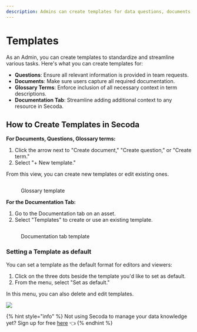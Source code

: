 ```yaml
---
description: Admins can create templates for data questions, documents and glossary terms.
---
```


# Templates

As an Admin, you can create templates to standardize and streamline various tasks. Here's what you can create templates for:

* **Questions**: Ensure all relevant information is provided in team requests.
* **Documents**: Make sure users capture all required documentation.
* **Glossary Terms**: Enforce inclusion of all necessary context in term descriptions.
* **Documentation Tab**: Streamline adding additional context to any resource in Secoda.

## How to Create Templates in Secoda

**For Documents, Questions, Glossary terms:**

1. Click the arrow next to "Create document," "Create question," or "Create term."
2. Select "+ New template."

From this view, you can create new templates or edit existing ones.

<figure><img src="https://secoda-public-media-assets.s3.amazonaws.com/b83b18ed-f3cd-406e-a156-b4f3ad882ce0.png" alt=""><figcaption><p>Glossary template</p></figcaption></figure>

**For the Documentation Tab:**

1. Go to the Documentation tab on an asset.
2. Select "Templates" to create or use an existing template.

<figure><img src="https://secoda-public-media-assets.s3.amazonaws.com/5ed3f8fa-7a6f-4558-b2ab-68bb23529ff9.png" alt=""><figcaption><p>Documentation tab template</p></figcaption></figure>

### Setting a Template as default

You can set a template as the default format for editors and viewers:

1. Click on the three dots beside the template you'd like to set as default.
2. From the menu, select "Set as default."

In this menu, you can also delete and edit templates.

![](https://secoda-public-media-assets.s3.amazonaws.com/5aa5c9fc-8e09-47d2-8fa7-c1a51fae7f65.png)

{% hint style="info" %}
Not using Secoda to manage your data knowledge yet? Sign up for free [here](https://app.secoda.co) 👈
{% endhint %}
